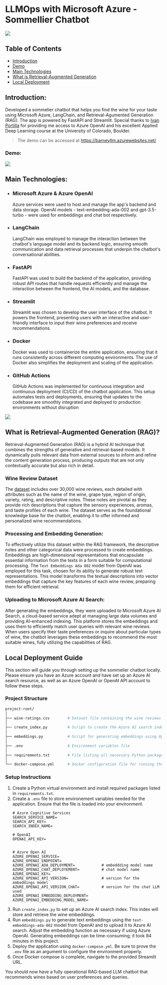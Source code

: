 # LLMOps with Microsoft Azure - Sommellier Chatbot

![](images/banner_image.webp)

## Table of Contents
- [Introduction](#introduction)
- [Demo](#demo)
- [Main Technologies](#main-technologies)
- [What is Retrieval-Augmented Generation](#what-is-retrieval-augmented-generation-rag)
- [Local Deployment](#local-deployment-guide)

## Introduction:
Developed a sommelier chatbot that helps you find the wine for your taste using Microsoft Azure, LangChain, and Retrieval-Agumented Generation (RAG). The app is powered by FastAPI and Streamlit. Special thanks to [Ivan Portilla](https://github.com/iportilla) for providing me access to Azure OpenAI and his excellent Applied Deep Learning course at the University of Colorado, Boulder.


> The demo can be accessed at https://barneyllm.azurewebsites.net/

### Demo:
![](images/barney_demo.gif)

## Main Technologies:
- ### Microsoft Azure & Azure OpenAI
    Azure services were used to host and manage the app's backend and data storage. OpenAI models - text-embedding-ada-002 and gpt-3.5-turbo - were used for embeddings and chat bot respectively.

- ### LangChain
    LangChain was employed to manage the interaction between the chatbot's language model and its backend logic, ensuring smooth communication and data retrieval processes that underpin the chatbot's conversational abilities.
- ### FastAPI
    FastAPI was used to build the backend of the application, providing robust API routes that handle requests efficiently and manage the interaction between the frontend, the AI models, and the database.
- ### Streamlit
    Streamlit was chosen to develop the user interface of the chatbot. It powers the frontend, presenting users with an interactive and user-friendly interface to input their wine preferences and receive recommendations.
- ### Docker
    Docker was used to containerize the entire application, ensuring that it runs consistently across different computing environments. The use of Docker also simplifies the deployment and scaling of the application.
- ### GitHub Actions
    GitHub Actions was implemented for continuous integration and continuous deployment (CI/CD) of the chatbot application. This setup automates tests and deployments, ensuring that updates to the codebase are smoothly integrated and deployed to production environments without disruption

![](images/end-to-end.png)

## What is Retrieval-Augmented Generation (RAG)?
Retrieval-Augmented Generation (RAG) is a hybrid AI technique that combines the strengths of generative and retrieval-based models. It dynamically pulls relevant data from external sources to inform and refine the content generation process, producing outputs that are not only contextually accurate but also rich in detail.

### Wine Review Dataset
The [dataset](https://github.com/GregoryTomy/wine-llmops/blob/main/wine-ratings.csv) includes over 30,000 wine reviews, each detailed with attributes such as the name of the wine, grape type, region of origin, variety, rating, and descriptive notes. These notes are pivotal as they provide rich descriptions that capture the sensory experiences, aromas, and taste profiles of each wine. The dataset serves as the foundational knowledge base for the chatbot, enabling it to offer informed and personalized wine recommendations.

### Processing and Embedding Generation:
To effectively utilize this dataset within the RAG framework, the descriptive notes and other categorical data were processed to create embeddings. Embeddings are high-dimensional representations that encapsulate essential information from the texts in a form suitable for computational processing. The `Text Embeddings Ada 002` model from OpenAI was employed for this task, chosen for its ability to generate robust text representations. This model transforms the textual descriptions into vector embeddings that capture the key features of each wine review, preparing them for efficient retrieval.

### Uploading to Microsoft Azure AI Search:
After generating the embeddings, they were uploaded to Microsoft Azure AI Search, a cloud-based service adept at managing large data volumes and providing AI-enhanced indexing. This platform stores the embeddings and uses them to efficiently match user queries with relevant wine reviews. When users specify their taste preferences or inquire about particular types of wine, the chatbot leverages these embeddings to recommend the most suitable wines, fully utilizing the capabilities of RAG.

## Local Deployment Guide
This section will guide you through setting up the sommelier chatbot locally. Please ensure you have an Azure account and have set up an Azure AI search resource, as well as an Azure OpenAI or OpenAI API account to follow these steps.

### Project Structure
```bash
project-root/
│
├── wine-ratings.csv        # Dataset file containing the wine reviews
│
├── create_index.py         # Script to create the Azure AI search index
│
├── embeddings.py           # Script for generating embeddings using OpenAI's model
│
├── .env                    # Environment variables file
│
├── requirements.txt        # File listing all necessary Python packages
│
└── docker-compose.yml      # Docker configuration file for running the application
```
### Setup Instructions
1. Create a Python virtual environment and install required packages listed in `requirements.txt`.
2. Create a `.env` file to store environement variables needed for the application. Ensure that the file is loaded into your environment.
    ```
    # Azure Cognitive Services
    SEARCH_SERVICE_NAME=
    SEARCH_API_KEY=
    SEARCH_INDEX_NAME=

    # OpenAI
    OPENAI_API_KEY=


    # Azure Open AI
    AZURE_OPENAI_SERVICE=
    AZURE_OPENAI_ENDPOINT=
    AZURE_OPENAI_ADA_DEPLOYMENT=            # embeddding model name
    AZURE_OPENAI_CHAT_DEPLOYEMENT=          # chat model name
    AZURE_OPENAI_KEY=
    AZURE_OPENAI_API_VERSION=               # version for the embeddings model
    AZURE_OPENAI_API_VERSION_CHAT=          # version for the chat LLM used
    AZURE_OPENAI_EMBEDDING_DEPLOYMENT=
    AZURE_OPENAI_EMBEDDING_MODEL_NAME=

    ```
3. Run `create_index.py` to set up an Azure AI search index. This index will store and retrieve the wine embeddings.
4. Run `embeddings.py` to generate text embeddings using the `text-embeddings-ada-002` model from OpenAI and to upload it to Azure AI search. Adjust the embedding function as necessary if using Azure OpenAI. Generating embeddings can be time-consuming; it took 84 minutes in this project.
5. Deploy the application using `docker-compose.yml`. Be sure to prove the `.env` file as an argument to configure the environment properly. 
6. Once Docker compose is complete, navigate to the provided Streamlit URL.

You should now have a fully operational RAG-based LLM chatbot that recommends wines based on user preferences and queries.
